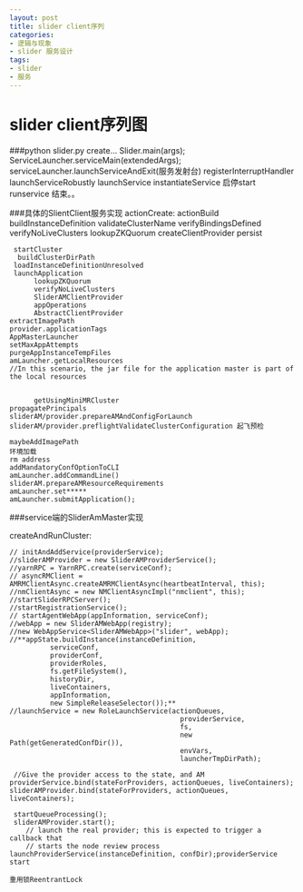 ```yaml
---
layout: post
title: slider client序列
categories:
- 逻辑与现象
- slider 服务设计
tags:
- slider
- 服务
---
```


slider client序列图
=========


###python slider.py create...
	Slider.main(args);
	ServiceLauncher.serviceMain(extendedArgs);
	serviceLauncher.launchServiceAndExit(服务发射台)
	registerInterruptHandler
	launchServiceRobustly
	launchService
	instantiateService
	启停start runservice 结束。。
 
###具体的SlientClient服务实现
	actionCreate:
	actionBuild
	buildInstanceDefinition
	validateClusterName
	verifyBindingsDefined
	verifyNoLiveClusters
	lookupZKQuorum
	createClientProvider 
	persist
 
     startCluster
      buildClusterDirPath
     loadInstanceDefinitionUnresolved
     launchApplication
          lookupZKQuorum
          verifyNoLiveClusters
          SliderAMClientProvider
          appOperations
          AbstractClientProvider
	extractImagePath
	provider.applicationTags
	AppMasterLauncher
	setMaxAppAttempts
	purgeAppInstanceTempFiles
	amLauncher.getLocalResources
	//In this scenario, the jar file for the application master is part of the local resources


          getUsingMiniMRCluster
	propagatePrincipals
	sliderAM/provider.prepareAMAndConfigForLaunch
	sliderAM/provider.preflightValidateClusterConfiguration 起飞预检
	
	maybeAddImagePath
	环境加载
	rm address
	addMandatoryConfOptionToCLI
	amLauncher.addCommandLine()
	sliderAM.prepareAMResourceRequirements
	amLauncher.set*****
	amLauncher.submitApplication();


     
###service端的SliderAmMaster实现

createAndRunCluster:


	// initAndAddService(providerService);
	//sliderAMProvider = new SliderAMProviderService();
	//yarnRPC = YarnRPC.create(serviceConf);
	// asyncRMClient = AMRMClientAsync.createAMRMClientAsync(heartbeatInterval, this);
	//nmClientAsync = new NMClientAsyncImpl("nmclient", this);
	//startSliderRPCServer();
	//startRegistrationService();
	// startAgentWebApp(appInformation, serviceConf);
	//webApp = new SliderAMWebApp(registry);
	//new WebAppService<SliderAMWebApp>("slider", webApp);
	//**appState.buildInstance(instanceDefinition,
	          serviceConf,
	          providerConf,
	          providerRoles,
	          fs.getFileSystem(),
	          historyDir,
	          liveContainers,
	          appInformation,
	          new SimpleReleaseSelector());**
	//launchService = new RoleLaunchService(actionQueues,
	                                          providerService,
	                                          fs,
	                                          new Path(getGeneratedConfDir()),
	                                          envVars,
	                                          launcherTmpDirPath);

	 //Give the provider access to the state, and AM
    providerService.bind(stateForProviders, actionQueues, liveContainers);
    sliderAMProvider.bind(stateForProviders, actionQueues, liveContainers);

 	 startQueueProcessing();
	 sliderAMProvider.start();
	    // launch the real provider; this is expected to trigger a callback that
	    // starts the node review process
	launchProviderService(instanceDefinition, confDir);providerService start

	重用锁ReentrantLock



